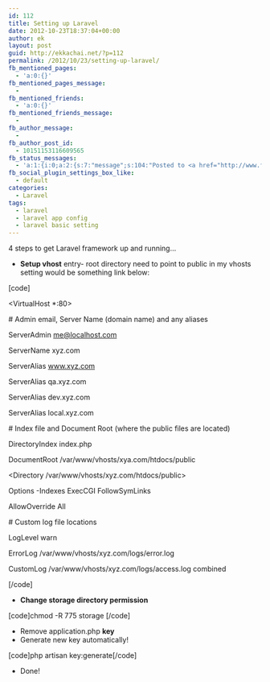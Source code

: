 ```yaml
---
id: 112
title: Setting up Laravel
date: 2012-10-23T18:37:04+00:00
author: ek
layout: post
guid: http://ekkachai.net/?p=112
permalink: /2012/10/23/setting-up-laravel/
fb_mentioned_pages:
  - 'a:0:{}'
fb_mentioned_pages_message:
  - 
fb_mentioned_friends:
  - 'a:0:{}'
fb_mentioned_friends_message:
  - 
fb_author_message:
  - 
fb_author_post_id:
  - 10151153116609565
fb_status_messages:
  - 'a:1:{i:0;a:2:{s:7:"message";s:104:"Posted to <a href="http://www.facebook.com/10151153116609565" target="_blank">your Facebook Timeline</a>";s:5:"error";s:0:"";}}'
fb_social_plugin_settings_box_like:
  - default
categories:
  - Laravel
tags:
  - laravel
  - laravel app config
  - laravel basic setting
---
```

4 steps to get Laravel framework up and running&#8230;

  * **Setup vhost** entry- root directory need to point to public in my vhosts setting would be something link below:

[code]
  
<VirtualHost *:80>
  
\# Admin email, Server Name (domain name) and any aliases
   
ServerAdmin me@localhost.com
   
ServerName xyz.com
   
ServerAlias www.xyz.com
   
ServerAlias qa.xyz.com
   
ServerAlias dev.xyz.com
   
ServerAlias local.xyz.com

\# Index file and Document Root (where the public files are located)
   
DirectoryIndex index.php
   
DocumentRoot /var/www/vhosts/xya.com/htdocs/public

<Directory /var/www/vhosts/xyz.com/htdocs/public>
   
Options -Indexes ExecCGI FollowSymLinks
   
AllowOverride All
   
</Directory>

\# Custom log file locations
   
LogLevel warn
   
ErrorLog /var/www/vhosts/xyz.com/logs/error.log
   
CustomLog /var/www/vhosts/xyz.com/logs/access.log combined

</VirtualHost>
  
[/code]

  * **Change storage directory permission**

[code]chmod -R 775 storage [/code]

  * Remove application.php **key**
  * Generate new key automatically!

[code]php artisan key:generate[/code]

  * Done!